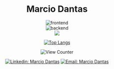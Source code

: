 <div align="center">

# Marcio Dantas

![frontend](https://skillicons.dev/icons?i=html,css,sass,js,ts)<br>
![backend](https://skillicons.dev/icons?i=php,mysql,py,rust,nodejs)<br>
![](https://skillicons.dev/icons?i=django,react,postgres)

[![Top Langs](https://github-readme-stats.vercel.app/api/top-langs/?username=marc-dantas&theme=dark&layout=compact)](https://github.com/anuraghazra/github-readme-stats)

![View Counter](https://komarev.com/ghpvc/?username=marc-dantas)

[![Linkedin: Marcio Dantas](https://img.shields.io/badge/-Marcio%20Dantas-blue?style=flat&logo=Linkedin&logoColor=white)](https://www.linkedin.com/in/marc-dantas/)
[![Email: Marcio Dantas](https://img.shields.io/badge/-marcio.dantas.pro@outlook.com-006bed?style=flat&logo=Gmail&logoColor=white)](mailto:marcio.dantas.pro@outlook.com)
</div>